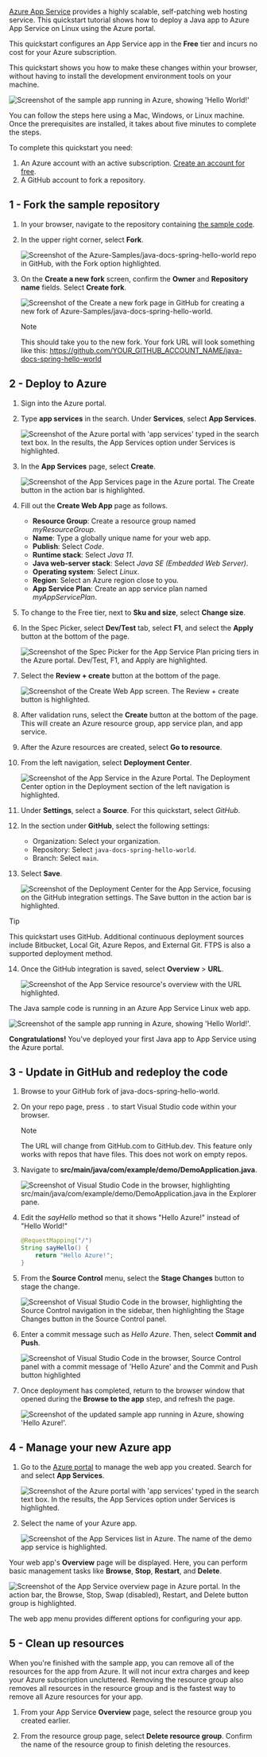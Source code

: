 [Azure App Service](overview.md) provides a highly scalable, self-patching web hosting service. This quickstart tutorial shows how to deploy a Java app to Azure App Service on Linux using the Azure portal.

This quickstart configures an App Service app in the **Free** tier and incurs no cost for your Azure subscription.

This quickstart shows you how to make these changes within your browser, without having to install the development environment tools on your machine.

![Screenshot of the sample app running in Azure, showing 'Hello World!'](media/quickstart-java/hello-world-in-browser.png)

You can follow the steps here using a Mac, Windows, or Linux machine. Once the prerequisites are installed, it takes about five minutes to complete the steps.

To complete this quickstart you need:

1. An Azure account with an active subscription. [Create an account for free](https://azure.microsoft.com/free/?utm_source=campaign&utm_campaign=vscode-tutorial-app-service-extension&mktingSource=vscode-tutorial-app-service-extension).
2. A GitHub account to fork a repository.

## 1 - Fork the sample repository

1. In your browser, navigate to the repository containing [the sample code](https://github.com/Azure-Samples/java-docs-spring-hello-world).

2. In the upper right corner, select **Fork**.

    ![Screenshot of the Azure-Samples/java-docs-spring-hello-world repo in GitHub, with the Fork option highlighted.](media/quickstart-java/fork-java-docs-hello-world-repo.png)

3. On the **Create a new fork** screen, confirm the **Owner** and **Repository name** fields. Select **Create fork**.

    ![Screenshot of the Create a new fork page in GitHub for creating a new fork of Azure-Samples/java-docs-spring-hello-world.](media/quickstart-java/fork-details-java-docs-hello-world-repo.png)

    >[!NOTE]
    > This should take you to the new fork. Your fork URL will look something like this: https://github.com/YOUR_GITHUB_ACCOUNT_NAME/java-docs-spring-hello-world

## 2 - Deploy to Azure

1. Sign into the Azure portal.

2. Type **app services** in the search. Under **Services**, select **App Services**.

    ![Screenshot of the Azure portal with 'app services' typed in the search text box. In the results, the App Services option under Services is highlighted.](media/quickstart-java/azure-portal-search-for-app-services.png)


3. In the **App Services** page, select **Create**.

    ![Screenshot of the App Services page in the Azure portal. The Create button in the action bar is highlighted.](media/quickstart-java/azure-portal-create-app-service.png)

4. Fill out the **Create Web App** page as follows.
   - **Resource Group**: Create a resource group named *myResourceGroup*.
   - **Name**: Type a globally unique name for your web app. 
   - **Publish**: Select *Code*.
   - **Runtime stack**: Select *Java 11*. 
   - **Java web-server stack**: Select *Java SE (Embedded Web Server)*.
   - **Operating system**: Select *Linux*.
   - **Region**: Select an Azure region close to you.
   - **App Service Plan**: Create an app service plan named *myAppServicePlan*.

5.  To change to the Free tier, next to **Sku and size**, select **Change size**. 
   
6.  In the Spec Picker, select **Dev/Test** tab, select **F1**, and select the **Apply** button at the bottom of the page.

    ![Screenshot of the Spec Picker for the App Service Plan pricing tiers in the Azure portal. Dev/Test, F1, and Apply are highlighted.](media/quickstart-java/azure-portal-create-app-service-select-free-tier.png)   

7. Select the **Review + create** button at the bottom of the page.

    ![Screenshot of the Create Web App screen. The Review + create button is highlighted.](media/quickstart-java/azure-portal-create-app-service-review-create.png)   

8. After validation runs, select the **Create** button at the bottom of the page. This will create an Azure resource group, app service plan, and app service.

9. After the Azure resources are created, select **Go to resource**.

10. From the left navigation, select **Deployment Center**.

    ![Screenshot of the App Service in the Azure Portal. The Deployment Center option in the Deployment section of the left navigation is highlighted.](media/quickstart-java/azure-portal-configure-app-service-deployment-center.png)  

11. Under **Settings**, select a **Source**. For this quickstart, select *GitHub*.

12. In the section under **GitHub**, select the following settings:
    - Organization: Select your organization.
    - Repository: Select `java-docs-spring-hello-world`.
    - Branch: Select `main`.

13. Select **Save**.

    ![Screenshot of the Deployment Center for the App Service, focusing on the GitHub integration settings. The Save button in the action bar is highlighted.](media/quickstart-java/azure-portal-configure-app-service-github-integration.png)  

> [!TIP]
> This quickstart uses GitHub. Additional continuous deployment sources include Bitbucket, Local Git, Azure Repos, and External Git. FTPS is also a supported deployment method.
  
14. Once the GitHub integration is saved, select **Overview** > **URL**.

    ![Screenshot of the App Service resource's overview with the URL highlighted.](media/quickstart-java/azure-portal-app-service-url.png)  

The Java sample code is running in an Azure App Service Linux web app.

![Screenshot of the sample app running in Azure, showing 'Hello World!'.](media/quickstart-java/hello-world-in-browser.png)

**Congratulations!** You've deployed your first Java app to App Service using the Azure portal.

## 3 - Update in GitHub and redeploy the code

1. Browse to your GitHub fork of java-docs-spring-hello-world.

2. On your repo page, press `.` to start Visual Studio code within your browser.

    > [!NOTE]
    > The URL will change from GitHub.com to GitHub.dev. This feature only works with repos that have files. This does not work on empty repos.

3. Navigate to **src/main/java/com/example/demo/DemoApplication.java**.

    ![Screenshot of Visual Studio Code in the browser, highlighting src/main/java/com/example/demo/DemoApplication.java in the Explorer pane.](media/quickstart-java/vscode-in-browser-navigate-to-application-controller.png)

4. Edit the *sayHello* method so that it shows "Hello Azure!" instead of "Hello World!"

    ```java
    @RequestMapping("/")
	String sayHello() {
		return "Hello Azure!";
	}
    ```

5. From the **Source Control** menu, select the **Stage Changes** button to stage the change.

    ![Screenshot of Visual Studio Code in the browser, highlighting the Source Control navigation in the sidebar, then highlighting the Stage Changes button in the Source Control panel.](media/quickstart-java/vscode-in-browser-stage-changes.png)

6. Enter a commit message such as *Hello Azure*. Then, select **Commit and Push**.

    ![Screenshot of Visual Studio Code in the browser, Source Control panel with a commit message of 'Hello Azure' and the Commit and Push button highlighted ](media/quickstart-java/vscode-in-browser-commit-push.png)

7. Once deployment has completed, return to the browser window that opened during the **Browse to the app** step, and refresh the page.

    ![Screenshot of the updated sample app running in Azure, showing 'Hello Azure!'.](media/quickstart-java/hello-azure-in-browser.png)

## 4 - Manage your new Azure app

1. Go to the <a href="https://portal.azure.com" target="_blank">Azure portal</a> to manage the web app you created. Search for and select **App Services**.

    ![Screenshot of the Azure portal with 'app services' typed in the search text box. In the results, the App Services option under Services is highlighted.](media/quickstart-java/azure-portal-search-for-app-services.png)    

2. Select the name of your Azure app.

    ![Screenshot of the App Services list in Azure. The name of the demo app service is highlighted.](media/quickstart-java/app-service-list.png)

Your web app's **Overview** page will be displayed. Here, you can perform basic management tasks like **Browse**, **Stop**, **Restart**, and **Delete**.

![Screenshot of the App Service overview page in Azure portal. In the action bar, the Browse, Stop, Swap (disabled), Restart, and Delete button group is highlighted.](media/quickstart-java/app-service-details.png)

The web app menu provides different options for configuring your app.

## 5 - Clean up resources

When you're finished with the sample app, you can remove all of the resources for the app from Azure. It will not incur extra charges and keep your Azure subscription uncluttered. Removing the resource group also removes all resources in the resource group and is the fastest way to remove all Azure resources for your app.

1. From your App Service **Overview** page, select the resource group you created earlier.

2. From the resource group page, select **Delete resource group**. Confirm the name of the resource group to finish deleting the resources.
